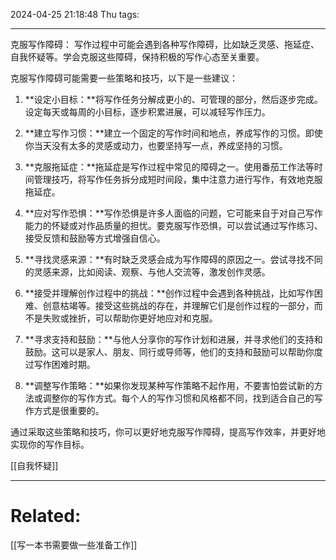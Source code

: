 2024-04-25 21:18:48 Thu 
tags: 

----
克服写作障碍： 写作过程中可能会遇到各种写作障碍，比如缺乏灵感、拖延症、自我怀疑等。学会克服这些障碍，保持积极的写作心态至关重要。

克服写作障碍可能需要一些策略和技巧，以下是一些建议：

1. **设定小目标：**将写作任务分解成更小的、可管理的部分，然后逐步完成。设定每天或每周的小目标，逐步积累进展，可以减轻写作压力。

2. **建立写作习惯：**建立一个固定的写作时间和地点，养成写作的习惯。即使你当天没有太多的灵感或动力，也要坚持写一点，养成坚持的习惯。

3. **克服拖延症：**拖延症是写作过程中常见的障碍之一。使用番茄工作法等时间管理技巧，将写作任务拆分成短时间段，集中注意力进行写作，有效地克服拖延症。

4. **应对写作恐惧：**写作恐惧是许多人面临的问题，它可能来自于对自己写作能力的怀疑或对作品质量的担忧。要克服写作恐惧，可以尝试通过写作练习、接受反馈和鼓励等方式增强自信心。

5. **寻找灵感来源：**有时缺乏灵感会成为写作障碍的原因之一。尝试寻找不同的灵感来源，比如阅读、观察、与他人交流等，激发创作灵感。

6. **接受并理解创作过程中的挑战：**创作过程中会遇到各种挑战，比如写作困难、创意枯竭等。接受这些挑战的存在，并理解它们是创作过程的一部分，而不是失败或挫折，可以帮助你更好地应对和克服。

7. **寻求支持和鼓励：**与他人分享你的写作计划和进展，并寻求他们的支持和鼓励。这可以是家人、朋友、同行或导师等，他们的支持和鼓励可以帮助你度过写作困难时期。

8. **调整写作策略：**如果你发现某种写作策略不起作用，不要害怕尝试新的方法或调整你的写作方式。每个人的写作习惯和风格都不同，找到适合自己的写作方式是很重要的。

通过采取这些策略和技巧，你可以更好地克服写作障碍，提高写作效率，并更好地实现你的写作目标。

[[自我怀疑]]




---
# Related:
[[写一本书需要做一些准备工作]]